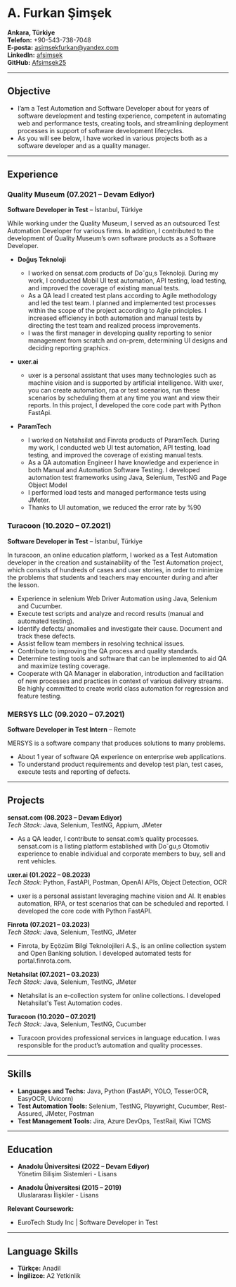 # A. Furkan Şimşek

**Ankara, Türkiye**  
**Telefon:** +90-543-738-7048  
**E-posta:** [asimsekfurkan@yandex.com](mailto:asimsekfurkan@yandex.com)  
**LinkedIn:** [afsimsek](https://www.linkedin.com/in/afsimsek/)  
**GitHub:** [Afsimsek25](https://github.com/Afsimsek25)

---

## Objective

- I’am a Test Automation and Software Developer about for years of software development and testing experience,
competent in automating web and performance tests, creating tools, and streamlining deployment processes in support
of software development lifecycles.
- As you will see below, I have worked in various projects both as a software developer and as a quality manager.

---

## Experience

### Quality Museum (07.2021 – Devam Ediyor)
**Software Developer in Test** – İstanbul, Türkiye

While working under the Quality Museum, I served as an outsourced Test Automation Developer for various firms. In
addition, I contributed to the development of Quality Museum’s own software products as a Software Developer.

- **Doğuş Teknoloji**
  - I worked on sensat.com products of Do˘gu¸s Teknoloji. During my work, I conducted Mobil UI test automation, API
testing, load testing, and improved the coverage of existing manual tests.
  - As a QA lead I created test plans according to Agile methodology and led the test team. I planned and implemented
test processes within the scope of the project according to Agile principles. I increased efficiency in both automation
and manual tests by directing the test team and realized process improvements.
  - I was the first manager in developing quality reporting to senior management from scratch and on-prem,
determining UI designs and deciding reporting graphics.

- **uxer.ai**
  - uxer is a personal assistant that uses many technologies such as machine vision and is supported by artificial
intelligence. With uxer, you can create automation, rpa or test scenarios, run these scenarios by scheduling them at
any time you want and view their reports. In this project, I developed the core code part with Python FastApi.

- **ParamTech**
  - I worked on Netahsilat and Finrota products of ParamTech. During my work, I conducted web UI test automation,
API testing, load testing, and improved the coverage of existing manual tests.
  - As a QA automation Engineer I have knowledge and experience in both Manual and Automation Software Testing. I
developed automation test frameworks using Java, Selenium, TestNG and Page Object Model
  - I performed load tests and managed performance tests using JMeter.
  - Thanks to UI automation, we reduced the error rate by %90

### Turacoon (10.2020 – 07.2021)
**Software Developer in Test** – İstanbul, Türkiye

In turacoon, an online education platform, I worked as a Test Automation developer in the creation and sustainability of the
Test Automation project, which consists of hundreds of cases and user stories, in order to minimize the problems that students
and teachers may encounter during and after the lesson.
- Experience in selenium Web Driver Automation using Java, Selenium and Cucumber.
- Execute test scripts and analyze and record results (manual and automated testing).
- Identify defects/ anomalies and investigate their cause. Document and track these defects.
- Assist fellow team members in resolving technical issues.
- Contribute to improving the QA process and quality standards.
- Determine testing tools and software that can be implemented to aid QA and maximize testing coverage.
- Cooperate with QA Manager in elaboration, introduction and facilitation of new processes and practices in context of
various delivery streams.
Be highly committed to create world class automation for regression and feature testing.


### MERSYS LLC (09.2020 – 07.2021)
**Software Developer in Test Intern** – Remote

MERSYS is a software company that produces solutions to many problems.
- About 1 year of software QA experience on enterprise web applications.
- To understand product requirements and develop test plan, test cases, execute tests and reporting of defects.

---

## Projects

**sensat.com (08.2023 – Devam Ediyor)**  
*Tech Stack:* Java, Selenium, TestNG, Appium, JMeter  
- As a QA leader, I contribute to sensat.com’s quality processes. sensat.com is a listing platform established with Do˘gu¸s
Otomotiv experience to enable individual and corporate members to buy, sell and rent vehicles.

**uxer.ai (01.2022 – 08.2023)**  
*Tech Stack:* Python, FastAPI, Postman, OpenAI APIs, Object Detection, OCR  
- uxer is a personal assistant leveraging machine vision and AI. It enables automation, RPA, or test scenarios that can be scheduled and reported. I developed the core code with Python FastAPI.

**Finrota (07.2021 – 03.2023)**  
*Tech Stack:* Java, Selenium, TestNG, JMeter  
- Finrota, by Eçözüm Bilgi Teknolojileri A.Ş., is an online collection system and Open Banking solution. I developed automated tests for portal.finrota.com.

**Netahsilat (07.2021 – 03.2023)**  
*Tech Stack:* Java, Selenium, TestNG, JMeter  
- Netahsilat is an e-collection system for online collections. I developed Netahsilat's Test Automation codes.

**Turacoon (10.2020 – 07.2021)**  
*Tech Stack:* Java, Selenium, TestNG, Cucumber  
- Turacoon provides professional services in language education. I was responsible for the product’s automation and quality processes.

---

## Skills

- **Languages and Techs:** Java, Python (FastAPI, YOLO, TesserOCR, EasyOCR, Uvicorn)  
- **Test Automation Tools:** Selenium, TestNG, Playwright, Cucumber, Rest-Assured, JMeter, Postman  
- **Test Management Tools:** Jira, Azure DevOps, TestRail, Kiwi TCMS

---

## Education

- **Anadolu Üniversitesi (2022 – Devam Ediyor)**  
  Yönetim Bilişim Sistemleri - Lisans

- **Anadolu Üniversitesi (2015 – 2019)**  
  Uluslararası İlişkiler - Lisans

**Relevant Coursework:**  
- EuroTech Study Inc | Software Developer in Test

---

## Language Skills

- **Türkçe:** Anadil  
- **İngilizce:** A2 Yetkinlik
